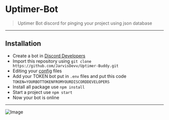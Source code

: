 # Uptimer-Bot
> Uptimer Bot discord for pinging your project using json database
<hr>

## Installation

- Create a bot in [Discord Developers](https://discord.com/developers/applications)
- Import this repository using `git clone https://github.com/JarvisDevv/Uptimer-Buddy.git`
- Editing your [config](https://github.com/RamkrishnaDeveloper/Uptime-Bot/blob/main/Assets/Config/config.js) files
- Add your TOKEN bot put in `.env` files and put this code `TOKEN=YOURBOTTOKENFROMYOURDISCORDDEVELOPERS`
- Install all package use `npm install`
- Start a project use `npm start`
- Now your bot is online

<hr>

![Image](https://cdn.discordapp.com/attachments/1137591431419154554/1144261235030892724/image.png)
